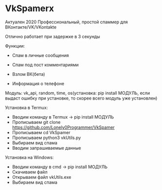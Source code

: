 # VkSpamerx

Актуален 2020
Профессиональный, простой спаммер для ВКонтакте/VK/VKontakte

Отлично работает при задержке в 3 секунды

Функции:

- Спам в личные сообщения

- Спам под пост комментариями

- Взлом ВК(бета)

- Информация о телефоне

Модуль: vk_api, random, time, os(установка: pip install МОДУЛЬ, если выдаст ошибку при установке, то скорее всего модуль уже установлен)

Установка в Termux:
   - Вводим команду в Termux -> pip install МОДУЛЬ
   - Прописываем git clone https://github.com/Lonely0Programmer/VkSpamer
   - Прописываем cd VkSpamer
   - Прописываем python3 vkUtils.py
   - Выбираем вид спама
   - Вводим запрашиваемые данные

   Установка на Windows:
   - Вводим команду в cmd -> pip install МОДУЛЬ
   - Скачиваем файл
   - Открываем файл vkUtils.exe
   - Выбираем вид спама
